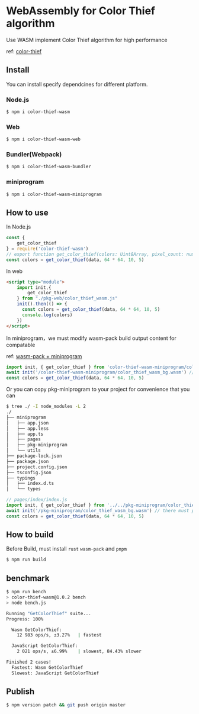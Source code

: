 # WebAssembly for Color Thief algorithm

Use WASM implement Color Thief algorithm for high performance

ref: [color-thief](https://github.com/lokesh/color-thief)

## Install

You can install specify dependcines for different platform.

### Node.js

```bash
$ npm i color-thief-wasm
```

### Web

```bash
$ npm i color-thief-wasm-web
```

### Bundler(Webpack)

```bash
$ npm i color-thief-wasm-bundler
```

### miniprogram

```bash
$ npm i color-thief-wasm-miniprogram
```


## How to use

In Node.js

```js
const {
    get_color_thief
} = require('color-thief-wasm')
// export function get_color_thief(colors: Uint8Array, pixel_count: number, quality: number, colors_count: number): Array<any>;
const colors = get_color_thief(data, 64 * 64, 10, 5)
```

In web

```html
<script type="module">
    import init,{
        get_color_thief
    } from "./pkg-web/color_thief_wasm.js"
    init().then(() => {
      const colors = get_color_thief(data, 64 * 64, 10, 5)
      console.log(colors)
    })
</script>
```

In miniprogram，we must modify wasm-pack build output content for compatable 

ref: [wasm-pack + miniprogram](https://juejin.cn/post/7041161141162082340)


```js
import init, { get_color_thief } from 'color-thief-wasm-miniprogram/color_thief_wasm'
await init('/color-thief-wasm-miniprogram/color_thief_wasm_bg.wasm') // there must provide absolute path
const colors = get_color_thief(data, 64 * 64, 10, 5)
```

Or you can copy pkg-miniprogram to your project for convenience that you can 

```bash
$ tree ./ -I node_modules -L 2
./
├── miniprogram
│   ├── app.json
│   ├── app.less
│   ├── app.ts
│   ├── pages
│   ├── pkg-miniprogram
│   └── utils
├── package-lock.json
├── package.json
├── project.config.json
├── tsconfig.json
├── typings
│   ├── index.d.ts
│   └── types
```

```js
// pages/index/index.js
import init, { get_color_thief } from '../../pkg-miniprogram/color_thief_wasm'
await init('/pkg-miniprogram/color_thief_wasm_bg.wasm') // there must provide absolute path
const colors = get_color_thief(data, 64 * 64, 10, 5)

```

## How to build

Before Build, must install `rust` `wasm-pack` and `pnpm`

```js
$ npm run build
```

## benchmark

```bash
$ npm run bench
> color-thief-wasm@1.0.2 bench
> node bench.js

Running "GetColorThief" suite...
Progress: 100%

  Wasm GetColorThief:
    12 983 ops/s, ±3.27%   | fastest

  JavaScript GetColorThief:
    2 021 ops/s, ±6.99%    | slowest, 84.43% slower

Finished 2 cases!
  Fastest: Wasm GetColorThief
  Slowest: JavaScript GetColorThief
```

## Publish

```bash
$ npm version patch && git push origin master
```